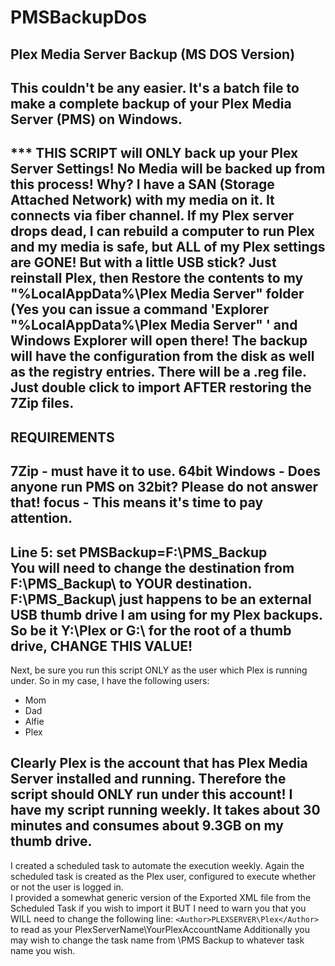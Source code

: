 # PMSBackupDos
## Plex Media Server Backup (MS DOS Version)

This couldn't be any easier.
It's a batch file to make a complete backup of your Plex Media Server (PMS) on Windows.
---
*** THIS SCRIPT will ONLY back up your Plex Server Settings!  No Media will be backed up from this process!  Why?  I have a SAN (Storage Attached Network) with my media on it.  It connects via fiber channel.  If my Plex server drops dead, I can rebuild a computer to run Plex and my media is safe, but ALL of my Plex settings are GONE!  But with a little USB stick? Just reinstall Plex, then  Restore the contents to my "%LocalAppData%\Plex Media Server\" folder (Yes you can issue a command 'Explorer "%LocalAppData%\Plex Media Server\" ' and Windows Explorer will open there!  The backup will have the configuration from the disk as well as the registry entries.  There will be a .reg file.  Just double click to import AFTER restoring the 7Zip files.
---
## REQUIREMENTS
7Zip - must have it to use.
64bit Windows - Does anyone run PMS on 32bit?  Please do not answer that!
focus - This means it's time to pay attention.
---
Line 5: set PMSBackup=F:\PMS_Backup\
You will need to change the destination from F:\PMS_Backup\ to YOUR destination.  F:\PMS_Backup\ just happens to be an external USB thumb drive I am using for my Plex backups. So be it Y:\Plex or G:\ for the root of a thumb drive, CHANGE THIS VALUE!
---
Next, be sure you run this script ONLY as the user which Plex is running under.  So in my case, I have the following users:
- Mom
- Dad
- Alfie
- Plex

Clearly Plex is the account that has Plex Media Server installed and running.  Therefore the script should ONLY run under this account!  I have my script running weekly.  It takes about 30 minutes and consumes about 9.3GB on my thumb drive.  
---
I created a scheduled task to automate the execution weekly.  Again the scheduled task is created as the Plex user, configured to execute whether or not the user is logged in.  
I provided a somewhat generic version of the Exported XML file from the Scheduled Task if you wish to import it BUT I need to warn you that you WILL need to change the following line:
    `<Author>PLEXSERVER\Plex</Author>`
to read as your PlexServerName\YourPlexAccountName
Additionally you may wish to change the task name from <URI>\PMS Backup</URI> to whatever task name you wish.


